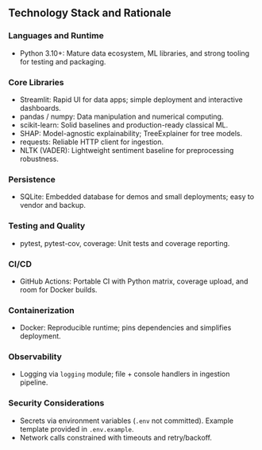 ## Technology Stack and Rationale

### Languages and Runtime

- Python 3.10+: Mature data ecosystem, ML libraries, and strong tooling for testing and packaging.

### Core Libraries

- Streamlit: Rapid UI for data apps; simple deployment and interactive dashboards.
- pandas / numpy: Data manipulation and numerical computing.
- scikit-learn: Solid baselines and production-ready classical ML.
- SHAP: Model-agnostic explainability; TreeExplainer for tree models.
- requests: Reliable HTTP client for ingestion.
- NLTK (VADER): Lightweight sentiment baseline for preprocessing robustness.

### Persistence

- SQLite: Embedded database for demos and small deployments; easy to vendor and backup.

### Testing and Quality

- pytest, pytest-cov, coverage: Unit tests and coverage reporting.

### CI/CD

- GitHub Actions: Portable CI with Python matrix, coverage upload, and room for Docker builds.

### Containerization

- Docker: Reproducible runtime; pins dependencies and simplifies deployment.

### Observability

- Logging via `logging` module; file + console handlers in ingestion pipeline.

### Security Considerations

- Secrets via environment variables (`.env` not committed). Example template provided in `.env.example`.
- Network calls constrained with timeouts and retry/backoff.

